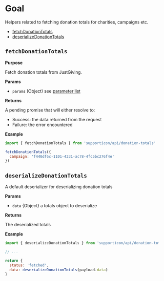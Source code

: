 # Goal

Helpers related to fetching donation totals for charities, campaigns etc.

- [fetchDonationTotals](#fetchdonationtotals)
- [deserializeDonationTotals](#deserializedonationtotals)


## `fetchDonationTotals`

**Purpose**

Fetch donation totals from JustGiving.

**Params**

- `params` (Object) see [parameter list](../readme.md#availableparameters)

**Returns**

A pending promise that will either resolve to:

- Success: the data returned from the request
- Failure: the error encountered

**Example**

```javascript
import { fetchDonationTotals } from 'supporticon/api/donation-totals'

fetchDonationTotals({
  campaign: 'f440df6c-1101-4331-ac78-4fc5bc276f4e'
})
```

## `deserializeDonationTotals`

A default deserializer for deserializing donation totals

**Params**

- `data` {Object} a totals object to deserialize

**Returns**

The deserialized totals

**Example**

```javascript
import { deserializeDonationTotals } from 'supporticon/api/donation-totals'

// ...

return {
  status: 'fetched',
  data: deserializeDonationTotals(payload.data)
}
```
